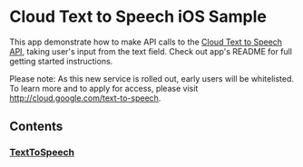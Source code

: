 # Cloud Text to Speech iOS Sample

This app demonstrate how to make API calls to the [Cloud Text to Speech API](https://cloud.google.com/text-to-speech/), taking user's input from the text field. Check out app's README for full getting started instructions.

Please note: As this new service is rolled out, early users will be whitelisted. To learn more and to apply for access, please visit http://cloud.google.com/text-to-speech.

## Contents

### [TextToSpeech](TextToSpeech)
